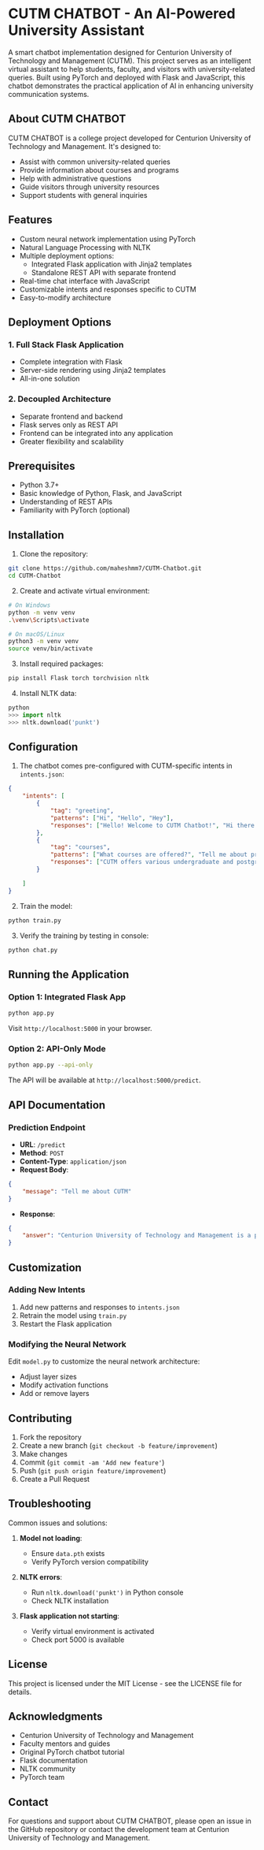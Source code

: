 # CUTM CHATBOT - An AI-Powered University Assistant

A smart chatbot implementation designed for Centurion University of Technology and Management (CUTM). This project serves as an intelligent virtual assistant to help students, faculty, and visitors with university-related queries. Built using PyTorch and deployed with Flask and JavaScript, this chatbot demonstrates the practical application of AI in enhancing university communication systems.

## About CUTM CHATBOT

CUTM CHATBOT is a college project developed for Centurion University of Technology and Management. It's designed to:
- Assist with common university-related queries
- Provide information about courses and programs
- Help with administrative questions
- Guide visitors through university resources
- Support students with general inquiries

## Features

- Custom neural network implementation using PyTorch
- Natural Language Processing with NLTK
- Multiple deployment options:
  - Integrated Flask application with Jinja2 templates
  - Standalone REST API with separate frontend
- Real-time chat interface with JavaScript
- Customizable intents and responses specific to CUTM
- Easy-to-modify architecture

## Deployment Options

### 1. Full Stack Flask Application
- Complete integration with Flask
- Server-side rendering using Jinja2 templates
- All-in-one solution

### 2. Decoupled Architecture
- Separate frontend and backend
- Flask serves only as REST API
- Frontend can be integrated into any application
- Greater flexibility and scalability

## Prerequisites

- Python 3.7+
- Basic knowledge of Python, Flask, and JavaScript
- Understanding of REST APIs
- Familiarity with PyTorch (optional)

## Installation

1. Clone the repository:
```bash
git clone https://github.com/maheshmm7/CUTM-Chatbot.git
cd CUTM-Chatbot
```

2. Create and activate virtual environment:
```bash
# On Windows
python -m venv venv
.\venv\Scripts\activate

# On macOS/Linux
python3 -m venv venv
source venv/bin/activate
```

3. Install required packages:
```bash
pip install Flask torch torchvision nltk
```

4. Install NLTK data:
```python
python
>>> import nltk
>>> nltk.download('punkt')
```

## Configuration

1. The chatbot comes pre-configured with CUTM-specific intents in `intents.json`:
```json
{
    "intents": [
        {
            "tag": "greeting",
            "patterns": ["Hi", "Hello", "Hey"],
            "responses": ["Hello! Welcome to CUTM Chatbot!", "Hi there! How can I help you with CUTM related queries?", "Hey! Ask me anything about Centurion University!"]
        },
        {
            "tag": "courses",
            "patterns": ["What courses are offered?", "Tell me about programs", "Available degrees"],
            "responses": ["CUTM offers various undergraduate and postgraduate programs in Engineering, Management, Pharmacy, and more. Would you like specific information about any program?"]
        }

    ]
}
```

2. Train the model:
```bash
python train.py
```

3. Verify the training by testing in console:
```bash
python chat.py
```

## Running the Application

### Option 1: Integrated Flask App
```bash
python app.py
```
Visit `http://localhost:5000` in your browser.

### Option 2: API-Only Mode
```bash
python app.py --api-only
```
The API will be available at `http://localhost:5000/predict`.

## API Documentation

### Prediction Endpoint
- **URL**: `/predict`
- **Method**: `POST`
- **Content-Type**: `application/json`
- **Request Body**:
```json
{
    "message": "Tell me about CUTM"
}
```
- **Response**:
```json
{
    "answer": "Centurion University of Technology and Management is a premier educational institution focused on skill-integrated education."
}
```

## Customization

### Adding New Intents
1. Add new patterns and responses to `intents.json`
2. Retrain the model using `train.py`
3. Restart the Flask application

### Modifying the Neural Network
Edit `model.py` to customize the neural network architecture:
- Adjust layer sizes
- Modify activation functions
- Add or remove layers

## Contributing

1. Fork the repository
2. Create a new branch (`git checkout -b feature/improvement`)
3. Make changes
4. Commit (`git commit -am 'Add new feature'`)
5. Push (`git push origin feature/improvement`)
6. Create a Pull Request

## Troubleshooting

Common issues and solutions:

1. **Model not loading**:
   - Ensure `data.pth` exists
   - Verify PyTorch version compatibility

2. **NLTK errors**:
   - Run `nltk.download('punkt')` in Python console
   - Check NLTK installation

3. **Flask application not starting**:
   - Verify virtual environment is activated
   - Check port 5000 is available

## License

This project is licensed under the MIT License - see the LICENSE file for details.

## Acknowledgments

- Centurion University of Technology and Management
- Faculty mentors and guides
- Original PyTorch chatbot tutorial
- Flask documentation
- NLTK community
- PyTorch team

## Contact

For questions and support about CUTM CHATBOT, please open an issue in the GitHub repository or contact the development team at Centurion University of Technology and Management.